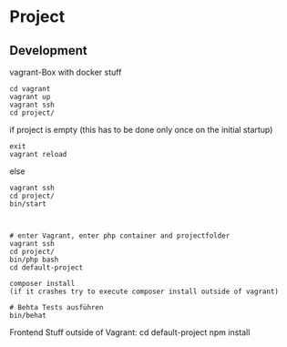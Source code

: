 # Project

## Development

vagrant-Box with docker stuff

    cd vagrant
    vagrant up
    vagrant ssh
    cd project/
    
if project is empty (this
has to be done only once on the initial startup)

    exit 
    vagrant reload

else

    vagrant ssh
    cd project/
    bin/start
    


    # enter Vagrant, enter php container and projectfolder
    vagrant ssh
    cd project/
    bin/php bash
    cd default-project
    
    composer install
    (if it crashes try to execute composer install outside of vagrant)
    
    # Behta Tests ausführen
    bin/behat
    
Frontend Stuff outside of Vagrant:
    cd default-project
    npm install
